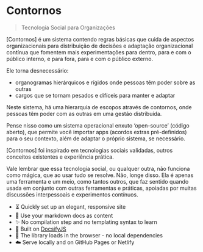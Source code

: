 <!-- TODO: Update title -->
<h1 id="cover-heading">
  Contornos
</h1>

>  Tecnologia Social para Organizações

[Contornos] é um sistema contendo regras básicas que cuida de aspectos organizacionais para distribuição de decisões e adaptação organizacional contínua que fomentem mais experimentações para dentro, para e com o público interno, e para fora, para e com o público externo.

Ele torna desnecessário:
- organogramas hierárquicos e rígidos onde pessoas têm poder sobre as outras
- cargos que se tornam pesados e difíceis para manter e adaptar

Neste sistema, há uma hierarquia de escopos através de contornos, onde pessoas têm poder com as outras em uma gestão distribuída.

Pense nisso como um sistema operacional enxuto ‘open-source’ (código aberto), que permite você importar apps (acordos extras pré-definidos) para o seu contexto, além de adaptar o próprio sistema, se necessário.

[Contornos] foi inspirado em tecnologias sociais validadas, outros conceitos existentes e experiência prática.

Vale lembrar que essa tecnologia social, ou qualquer outra, não funciona como mágica, que ao usar tudo se resolve. Não, longe disso. Ela é apenas uma ferramenta e um meio, como tantos outros, que faz sentido quando usada em conjunto com outras ferramentas e práticas, apoiadas por muitas discussões interpessoais e experimentos contínuos.

- :hourglass_flowing_sand: Quickly set up an elegant, responsive site
- :open_file_folder: Use your markdown docs as content
- :sparkles: No compilation step and no templating syntax to learn
- :nut_and_bolt: Built on [DocsifyJS](https://docsify.js.org/)
- :pushpin: The library loads in the browser - no local dependencies
- :cloud: Serve locally and on GitHub Pages or Netlify

